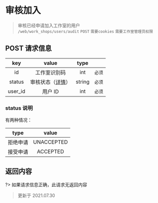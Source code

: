# 审核加入

> 审核已经申请加入工作室的用户  
> `/web/work_shops/users/audit` `POST` `需要cookies` `需要工作室管理员权限`

## POST 请求信息

|   key   |              value               |  type  |        |
| :-----: | :------------------------------: | :----: | :----: |
|   id    |           工作室识别码           |  int   | `必须` |
| status  | 审核状态（[详情](#status-说明)） | string | `必须` |
| user_id |             用户 ID              |  int   | `必须` |

### status 说明

有两种情况：

|   type   |   value    |
| :------: | :--------: |
| 拒绝申请 | UNACCEPTED |
| 接受申请 |  ACCEPTED  |

## 返回内容

?> 如果请求信息正确，此请求无返回内容

> 更新于 2021.07.30
